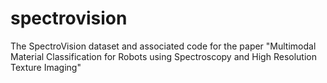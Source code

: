 # spectrovision
The SpectroVision dataset and associated code for the paper "Multimodal Material Classification for Robots using Spectroscopy and High Resolution Texture Imaging"
